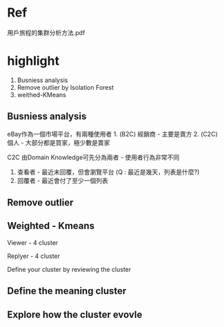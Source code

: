 # Ref

用戶旅程的集群分析方法.pdf

# highlight

1. Busniess analysis
1. Remove outlier by Isolation Forest
2. weithed-KMeans

## Busniess analysis

eBay作為一個市場平台，有兩種使用者
    1. (B2C) 經銷商 - 主要是賣方
    2. (C2C) 個人 - 大部分都是買家，極少數是賣家


C2C 由Domain Knowledge可先分為兩者 - 使用者行為非常不同
 1. 查看者 - 最近未回覆，但會瀏覽平台 (Q : 最近是幾天，列表是什麼?)
 2. 回覆者 - 最近會付了至少一個列表

## Remove outlier

## Weighted - Kmeans

Viewer - 4 cluster

Replyer - 4 cluster

Define your cluster by reviewing the cluster

## Define the meaning cluster

## Explore how the cluster evovle